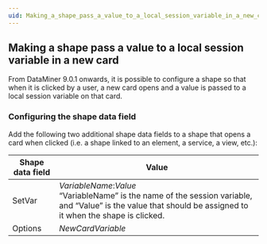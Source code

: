 ```yaml
---
uid: Making_a_shape_pass_a_value_to_a_local_session_variable_in_a_new_card
---
```


## Making a shape pass a value to a local session variable in a new card

From DataMiner 9.0.1 onwards, it is possible to configure a shape so that when it is clicked by a user, a new card opens and a value is passed to a local session variable on that card.

### Configuring the shape data field

Add the following two additional shape data fields to a shape that opens a card when clicked (i.e. a shape linked to an element, a service, a view, etc.):

| Shape data field | Value                                                                                                                                                                                                                          |
|------------------|--------------------------------------------------------------------------------------------------------------------------------------------------------------------------------------------------------------------------------|
| SetVar           | *VariableName*:*Value*<br> “VariableName” is the name of the session variable, and “Value” is the value that should be assigned to it when the shape is clicked. |
| Options          | *NewCardVariable*                                                                                                                                                                                   |
